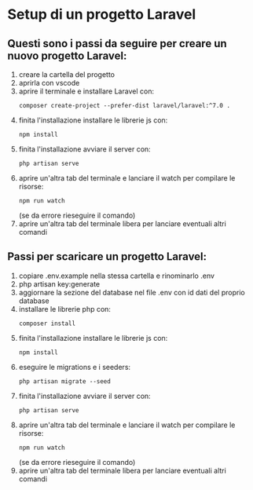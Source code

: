 # Setup di un progetto Laravel
## Questi sono i passi da seguire per creare un nuovo progetto Laravel:
1. creare la cartella del progetto
1. aprirla con vscode
1. aprire il terminale e installare Laravel con:
    ```
	composer create-project --prefer-dist laravel/laravel:^7.0 .
    ```
1. finita l'installazione installare le librerie js con:
    ```
	npm install
    ```
1. finita l'installazione avviare il server con:
    ```
	php artisan serve
    ```
1. aprire un'altra tab del terminale e lanciare il watch per compilare le risorse:
    ```
	npm run watch
    ```
	(se da errore rieseguire il comando)
1. aprire un'altra tab del terminale libera per lanciare eventuali altri comandi



## Passi per scaricare un progetto Laravel:
1. copiare .env.example nella stessa cartella e rinominarlo .env
1. php artisan key:generate
1. aggiornare la sezione del database nel file .env con id dati del proprio database
1. installare le librerie php con:
	```
    composer install
    ```
1. finita l'installazione installare le librerie js con:
    ```
	npm install
    ```
1. eseguire le migrations e i seeders:
    ```
    php artisan migrate --seed
    ```
1. finita l'installazione avviare il server con:
    ```
    php artisan serve
    ```
1. aprire un'altra tab del terminale e lanciare il watch per compilare le risorse:
    ```
	npm run watch
    ```
	(se da errore rieseguire il comando)
1. aprire un'altra tab del terminale libera per lanciare eventuali altri comandi
